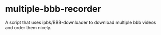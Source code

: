 # multiple-bbb-recorder
A script that uses ipbk/BBB-downloader to download multiple bbb videos and order them nicely.
